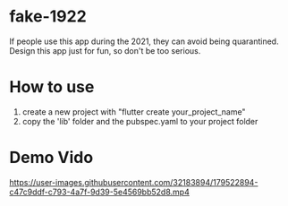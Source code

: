 # fake-1922
If people use this app during the 2021, they can avoid being quarantined. Design this app just for fun, so don't be too serious.

# How to use 
1. create a new project with "flutter create your_project_name"
2. copy the 'lib' folder and the pubspec.yaml to your project folder

# Demo Vido

https://user-images.githubusercontent.com/32183894/179522894-c47c9ddf-c793-4a7f-9d39-5e4569bb52d8.mp4

